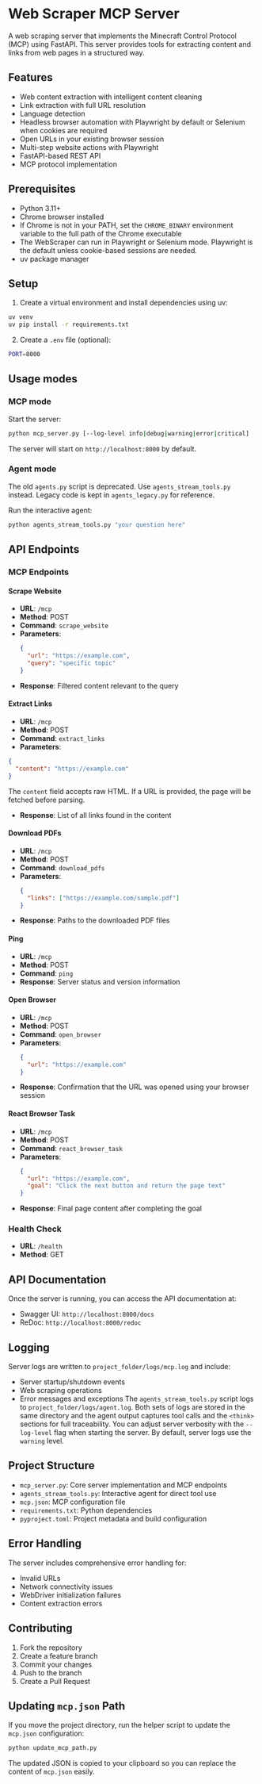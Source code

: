 # Web Scraper MCP Server

A web scraping server that implements the Minecraft Control Protocol (MCP) using FastAPI. This server provides tools for extracting content and links from web pages in a structured way.

## Features

- Web content extraction with intelligent content cleaning
- Link extraction with full URL resolution
- Language detection
- Headless browser automation with Playwright by default or Selenium when cookies are required
- Open URLs in your existing browser session
- Multi-step website actions with Playwright
- FastAPI-based REST API
- MCP protocol implementation

## Prerequisites

- Python 3.11+
- Chrome browser installed
- If Chrome is not in your PATH, set the `CHROME_BINARY` environment variable to the full path of the Chrome executable
- The WebScraper can run in Playwright or Selenium mode. Playwright is the default unless cookie-based sessions are needed.
- uv package manager

## Setup

1. Create a virtual environment and install dependencies using uv:
```bash
uv venv
uv pip install -r requirements.txt
```

2. Create a `.env` file (optional):
```bash
PORT=8000
```

## Usage modes

### MCP mode

Start the server:
```bash
python mcp_server.py [--log-level info|debug|warning|error|critical]
```

The server will start on `http://localhost:8000` by default.

### Agent mode

The old `agents.py` script is deprecated. Use `agents_stream_tools.py` instead.
Legacy code is kept in `agents_legacy.py` for reference.

Run the interactive agent:
```bash
python agents_stream_tools.py "your question here"
```

## API Endpoints

### MCP Endpoints

#### Scrape Website
- **URL**: `/mcp`
- **Method**: POST
- **Command**: `scrape_website`
- **Parameters**:
  ```json
  {
    "url": "https://example.com",
    "query": "specific topic"
  }
  ```
- **Response**: Filtered content relevant to the query

#### Extract Links
- **URL**: `/mcp`
- **Method**: POST
- **Command**: `extract_links`
- **Parameters**:
```json
{
  "content": "https://example.com"
}
```
The `content` field accepts raw HTML. If a URL is provided, the page will be fetched before parsing.
- **Response**: List of all links found in the content

#### Download PDFs
- **URL**: `/mcp`
- **Method**: POST
- **Command**: `download_pdfs`
- **Parameters**:
  ```json
  {
    "links": ["https://example.com/sample.pdf"]
  }
  ```
- **Response**: Paths to the downloaded PDF files

#### Ping
- **URL**: `/mcp`
- **Method**: POST
- **Command**: `ping`
- **Response**: Server status and version information

#### Open Browser
- **URL**: `/mcp`
- **Method**: POST
- **Command**: `open_browser`
- **Parameters**:
  ```json
  {
    "url": "https://example.com"
  }
  ```
- **Response**: Confirmation that the URL was opened using your browser session

#### React Browser Task
- **URL**: `/mcp`
- **Method**: POST
- **Command**: `react_browser_task`
- **Parameters**:
  ```json
  {
    "url": "https://example.com",
    "goal": "Click the next button and return the page text"
  }
  ```
- **Response**: Final page content after completing the goal

### Health Check
- **URL**: `/health`
- **Method**: GET

## API Documentation

Once the server is running, you can access the API documentation at:
- Swagger UI: `http://localhost:8000/docs`
- ReDoc: `http://localhost:8000/redoc`

## Logging

Server logs are written to `project_folder/logs/mcp.log` and include:
 - Server startup/shutdown events
 - Web scraping operations
 - Error messages and exceptions
The `agents_stream_tools.py` script logs to `project_folder/logs/agent.log`.
Both sets of logs are stored in the same directory and the agent output captures tool calls and the `<think>` sections for full traceability.
You can adjust server verbosity with the `--log-level` flag when starting the server.
By default, server logs use the `warning` level.

## Project Structure

- `mcp_server.py`: Core server implementation and MCP endpoints
- `agents_stream_tools.py`: Interactive agent for direct tool use
- `mcp.json`: MCP configuration file
- `requirements.txt`: Python dependencies
- `pyproject.toml`: Project metadata and build configuration

## Error Handling

The server includes comprehensive error handling for:
- Invalid URLs
- Network connectivity issues
- WebDriver initialization failures
- Content extraction errors

## Contributing

1. Fork the repository
2. Create a feature branch
3. Commit your changes
4. Push to the branch
5. Create a Pull Request

## Updating `mcp.json` Path

If you move the project directory, run the helper script to update the
`mcp.json` configuration:

```bash
python update_mcp_path.py
```

The updated JSON is copied to your clipboard so you can replace the content of
`mcp.json` easily.


